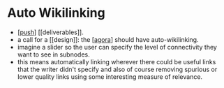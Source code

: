 # Auto Wikilinking

- [[push]] [[deliverables]].
- a call for a [[design]]: the [[agora]] should have auto-wikilinking. 
- imagine a slider so the user can specify the level of connectivity they want to see in subnodes.
- this means automatically linking wherever there could be useful links that the writer didn't specify
and also of course removing spurious or lower quality links using some interesting measure of relevance.


[//begin]: # "Autogenerated link references for markdown compatibility"
[push]: push "Push"
[agora]: agora "Agora"
[//end]: # "Autogenerated link references"